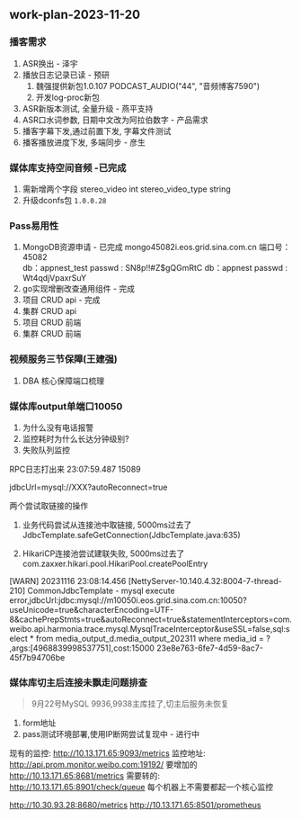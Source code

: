 ## work-plan-2023-11-20

### 播客需求
1. ASR换出 - 泽宇
2. 播放日志记录已读 - 预研
    1. 魏强提供新包1.0.107 PODCAST_AUDIO("44", "音频博客7590")
    2. 开发log-proc新包
3. ASR新版本测试, 全量升级 - 燕平支持
4. ASR口水词参数, 日期中文改为阿拉伯数字 - 产品需求
5. 播客字幕下发,通过前置下发, 字幕文件测试
6. 播客播放进度下发, 多端同步 - 彦生

### 媒体库支持空间音频  -已完成
1. 需新增两个字段 stereo_video int  stereo_video_type string
2. 升级dconfs包 `1.0.0.28`

### Pass易用性

1. MongoDB资源申请 - 已完成
     mongo45082i.eos.grid.sina.com.cn
     端口号：45082     
    db：appnest_test passwd : SN8p!!#Z$gQGmRtC
    db：appnest  passwd : Wt4qdjVpaxrSuY
2. go实现增删改查通用组件 - 完成
3. 项目 CRUD api - 完成
4. 集群 CRUD api
5. 项目 CRUD 前端
6. 集群 CRUD 前端

### 视频服务三节保障(王建强)

1. DBA 核心保障端口梳理


### 媒体库output单端口10050
1. 为什么没有电话报警
2. 监控耗时为什么长达分钟级别?
3. 失败队列监控

RPC日志打出来   23:07:59.487     15089

jdbcUrl=mysql://XXX?autoReconnect=true

两个尝试取链接的操作
1. 业务代码尝试从连接池中取链接, 5000ms过去了JdbcTemplate.safeGetConnection(JdbcTemplate.java:635)

2. HikariCP连接池尝试建联失败, 5000ms过去了
    com.zaxxer.hikari.pool.HikariPool.createPoolEntry
   <property name="minPoolxPoolSize" value="25"/>
        <property name="connectionTimeout" value="5000"/>
        <property name="maxLifeTime" value="60000"/>
        <property name="maxIdleTime" value="10000"/>


[WARN] 20231116 23:08:14.456 [NettyServer-10.140.4.32:8004-7-thread-210] CommonJdbcTemplate - mysql execute error,jdbcUrl:jdbc:mysql://m10050i.eos.grid.sina.com.cn:10050?useUnicode=true&characterEncoding=UTF-8&cachePrepStmts=true&autoReconnect=true&statementInterceptors=com.weibo.api.harmonia.trace.mysql.MysqlTraceInterceptor&useSSL=false,sql:select * from  media_output_d.media_output_202311 where media_id = ? ,args:[4968839998537751],cost:15000 23e8e763-6fe7-4d59-8ac7-45f7b94706be


### 媒体库切主后连接未飘走问题排查
> 9月22号MySQL 9936,9938主库挂了,切主后服务未恢复

1. form地址 [](https://git.intra.weibo.com/im/form/-/issues/8007)
2. pass测试环境部署,使用IP断网尝试复现中 - 进行中

现有的监控: http://10.13.171.65:9093/metrics 
监控地址: http://api.prom.monitor.weibo.com:19192/
要增加的
http://10.13.171.65:8681/metrics
需要转的:
http://10.13.171.65:8901/check/queue
每个机器上不需要都起一个核心监控

http://10.30.93.28:8680/metrics
http://10.13.171.65:8501/prometheus